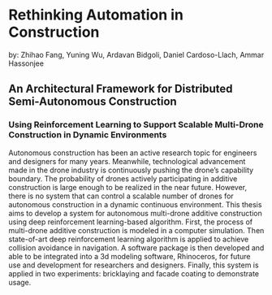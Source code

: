 # Rethinking Automation in Construction
by: Zhihao Fang, Yuning Wu, Ardavan Bidgoli, Daniel Cardoso-Llach, Ammar Hassonjee

## An Architectural Framework for Distributed Semi-Autonomous Construction 
### Using Reinforcement Learning to Support Scalable Multi-Drone Construction in Dynamic Environments

Autonomous construction has been an active research topic for engineers and designers 
for many years. Meanwhile, technological advancement made in the drone industry is
continuously pushing the drone’s capability boundary. The probability of drones actively
participating in additive construction is large enough to be realized in the near
future. However, there is no system that can control a scalable number of drones for
autonomous construction in a dynamic continuous environment. This thesis aims to
develop a system for autonomous multi-drone additive construction using deep reinforcement
learning-based algorithm. First, the process of multi-drone additive construction
is modeled in a computer simulation. Then state-of-art deep reinforcement learning
algorithm is applied to achieve collision avoidance in navigation. A software package
is then developed and able to be integrated into a 3d modeling software, Rhinoceros,
for future use and development for researchers and designers. Finally, this system is
applied in two experiments: bricklaying and facade coating to demonstrate usage.






